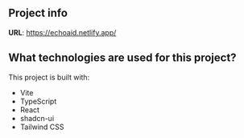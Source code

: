 ## Project info

**URL**: https://echoaid.netlify.app/

## What technologies are used for this project?

This project is built with:

- Vite
- TypeScript
- React
- shadcn-ui
- Tailwind CSS
